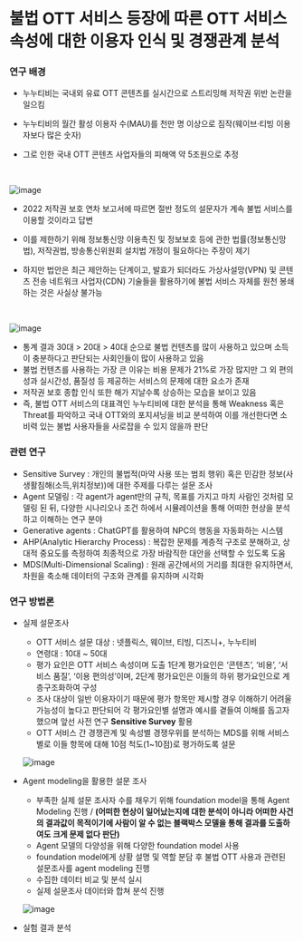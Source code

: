 # 불법 OTT 서비스 등장에 따른 OTT 서비스 속성에 대한 이용자 인식 및 경쟁관계 분석


### 연구 배경
  - 누누티비는 국내외 유료 OTT 콘텐츠를 실시간으로 스트리밍해 저작권 위반 논란을 일으킴
  - 누누티비의 월간 활성 이용자 수(MAU)를 천만 명 이상으로 짐작(웨이브·티빙 이용자보다 많은 숫자)
  - 그로 인한 국내 OTT 콘텐츠 사업자들의 피해액 약 5조원으로 추정

    <br>

![image](https://github.com/sean03101/DataScience_major_/assets/59594037/3ab76ed2-1360-4d18-9fa9-5981ca919a36)

  - 2022 저작권 보호 연차 보고서에 따르면 절반 정도의 설문자가 계속 불법 서비스를 이용할 것이라고 답변
  - 이를 제한하기 위해 정보통신망 이용촉진 및 정보보호 등에 관한 법률(정보통신망법), 저작권법, 방송통신위원회 설치법 개정이 필요하다는 주장이 제기
  - 하지만 법안은 최근 제안하는 단계이고, 발효가 되더라도 가상사설망(VPN) 및 콘텐츠 전송 네트워크 사업자(CDN) 기술들을 활용하기에 불법 서비스 자체를 원천 봉쇄하는 것은 사실상 불가능

    <br>

![image](https://github.com/sean03101/DataScience_major_/assets/59594037/a849f42d-3764-4aa9-adc8-c0f830937106)


  - 통계 결과 30대 > 20대 > 40대 순으로 불법 컨텐츠를 많이 사용하고 있으며 소득이 충분하다고 판단되는 사회인들이 많이 사용하고 있음
  - 불법 컨텐츠를 사용하는 가장 큰 이유는 비용 문제가 21%로 가장 많지만 그 외 편의성과 실시간성, 품질성 등 제공하는 서비스의 문제에 대한 요소가 존재
  - 저작권 보호 종합 인식 또한 해가 지날수록 상승하는 모습을 보이고 있음
  - 즉, 불법 OTT 서비스의 대표격인 누누티비에 대한 분석을 통해 Weakness 혹은 Threat를 파악하고 국내 OTT와의 포지셔닝을 비교 분석하여 이를 개선한다면 소비력 있는 불법 사용자들을 사로잡을 수 있지 않을까 판단


  ### 관련 연구

  - Sensitive Survey : 개인의 불법적(마약 사용 또는 범죄 행위) 혹은 민감한 정보(사생활침해(소득,위치정보))에 대한 주제를 다루는 설문 조사
  - Agent 모델링 : 각 agent가 agent만의 규칙, 목표를 가지고 마치 사람인 것처럼 모델링 된 뒤, 다양한 시나리오나 조건 하에서 시뮬레이션을 통해 어떠한 현상을 분석하고 이해하는 연구 분야
  - Generative agents : ChatGPT를 활용하여 NPC의 행동을 자동화하는 시스템
  - AHP(Analytic Hierarchy Process) : 복잡한 문제를 계층적 구조로 분해하고, 상대적 중요도를 측정하여 최종적으로 가장 바람직한 대안을 선택할 수 있도록 도움
  - MDS(Multi-Dimensional Scaling) : 원래 공간에서의 거리를 최대한 유지하면서, 차원을 축소해 데이터의 구조와 관계를 유지하며 시각화


    
  ### 연구 방법론
      
  - 실제 설문조사
    - OTT 서비스 설문 대상 : 넷플릭스, 웨이브, 티빙, 디즈니+, 누누티비
    - 연령대 : 10대 ~ 50대
    - 평가 요인은 OTT 서비스 속성이며 도출 1단계 평가요인은 ‘콘텐츠’, ‘비용’, ‘서비스 품질’, ‘이용 편의성’이며, 2단계 평가요인은 이들의 하위 평가요인으로 계층구조화하여 구성
    - 조사 대상이 일반 이용자이기 때문에 평가 항목만 제시할 경우 이해하기 어려울 가능성이 높다고 판단되어 각 평가요인별 설명과 예시를 곁들여 이해를 돕고자 했으며 앞선 사전 연구 **Sensitive Survey** 활용
    - OTT 서비스 간 경쟁관계 및 속성별 경쟁우위를 분석하는 MDS를 위해 서비스 별로 이들 항목에 대해 10점 척도(1~10점)로 평가하도록 설문
    

    ![image](https://github.com/sean03101/DataScience_major_/assets/59594037/aa0d339f-9114-440a-a8f6-d9226859a0d4)



  - Agent modeling을 활용한 설문 조사
    - 부족한 실제 설문 조사자 수를 채우기 위해 foundation model을 통해 Agent Modeling 진행 / **(어떠한 현상이 일어났는지에 대한 분석이 아니라 어떠한 사건의 결과값이 목적이기에 사람이 알 수 없는 블랙박스 모델을 통해 결과를 도출하여도 크게 문제 없다 판단)**
    - Agent 모델의 다양성을 위해 다양한 foundation model 사용
    - foundation model에게 상황 설명 및 역할 분담 후 불법 OTT 사용과 관련된 설문조사를 agent modeling 진행
    - 수집한 데이터 비교 및 분석 실시
    - 실제 설문조사 데이터와 합쳐 분석 진행
   
    ![image](https://github.com/sean03101/DataScience_major_/assets/59594037/f7881c0e-df90-4d6c-a3b2-7f11c8462143)


  - 실험 결과 분석
